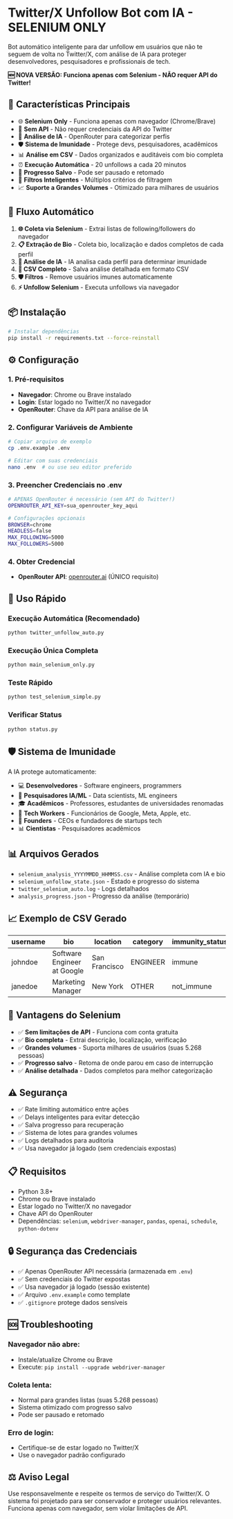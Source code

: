 # Twitter/X Unfollow Bot com IA - SELENIUM ONLY

Bot automático inteligente para dar unfollow em usuários que não te seguem de volta no Twitter/X, com análise de IA para proteger desenvolvedores, pesquisadores e profissionais de tech.

**🆕 NOVA VERSÃO: Funciona apenas com Selenium - NÃO requer API do Twitter!**

## 🚀 Características Principais

- 🌐 **Selenium Only** - Funciona apenas com navegador (Chrome/Brave)
- 🚫 **Sem API** - Não requer credenciais da API do Twitter
- 🤖 **Análise de IA** - OpenRouter para categorizar perfis
- 🛡️ **Sistema de Imunidade** - Protege devs, pesquisadores, acadêmicos
- 📊 **Análise em CSV** - Dados organizados e auditáveis com bio completa
- ⏰ **Execução Automática** - 20 unfollows a cada 20 minutos
- 💾 **Progresso Salvo** - Pode ser pausado e retomado
- 🔄 **Filtros Inteligentes** - Múltiplos critérios de filtragem
- 📈 **Suporte a Grandes Volumes** - Otimizado para milhares de usuários

## 🎯 Fluxo Automático

1. **🌐 Coleta via Selenium** - Extrai listas de following/followers do navegador
2. **📋 Extração de Bio** - Coleta bio, localização e dados completos de cada perfil
3. **🤖 Análise de IA** - IA analisa cada perfil para determinar imunidade
4. **💾 CSV Completo** - Salva análise detalhada em formato CSV
5. **🛡️ Filtros** - Remove usuários imunes automaticamente
6. **⚡ Unfollow Selenium** - Executa unfollows via navegador

## 📦 Instalação

```bash
# Instalar dependências
pip install -r requirements.txt --force-reinstall
```

## ⚙️ Configuração

### 1. Pré-requisitos

- **Navegador**: Chrome ou Brave instalado
- **Login**: Estar logado no Twitter/X no navegador
- **OpenRouter**: Chave da API para análise de IA

### 2. Configurar Variáveis de Ambiente

```bash
# Copiar arquivo de exemplo
cp .env.example .env

# Editar com suas credenciais
nano .env  # ou use seu editor preferido
```

### 3. Preencher Credenciais no .env

```bash
# APENAS OpenRouter é necessário (sem API do Twitter!)
OPENROUTER_API_KEY=sua_openrouter_key_aqui

# Configurações opcionais
BROWSER=chrome
HEADLESS=false
MAX_FOLLOWING=5000
MAX_FOLLOWERS=5000
```

### 4. Obter Credencial

- **OpenRouter API**: [openrouter.ai](https://openrouter.ai/) (ÚNICO requisito)

## 🚀 Uso Rápido

### Execução Automática (Recomendado)
```bash
python twitter_unfollow_auto.py
```

### Execução Única Completa
```bash
python main_selenium_only.py
```

### Teste Rápido
```bash
python test_selenium_simple.py
```

### Verificar Status
```bash
python status.py
```

## 🛡️ Sistema de Imunidade

A IA protege automaticamente:

- 💻 **Desenvolvedores** - Software engineers, programmers
- 🧠 **Pesquisadores IA/ML** - Data scientists, ML engineers  
- 🎓 **Acadêmicos** - Professores, estudantes de universidades renomadas
- 🏢 **Tech Workers** - Funcionários de Google, Meta, Apple, etc.
- 🚀 **Founders** - CEOs e fundadores de startups tech
- 📊 **Cientistas** - Pesquisadores acadêmicos

## 📊 Arquivos Gerados

- `selenium_analysis_YYYYMMDD_HHMMSS.csv` - Análise completa com IA e bio
- `selenium_unfollow_state.json` - Estado e progresso do sistema
- `twitter_selenium_auto.log` - Logs detalhados
- `analysis_progress.json` - Progresso da análise (temporário)

## 📈 Exemplo de CSV Gerado

| username | bio | location | category | immunity_status | confidence | reasoning |
|----------|-----|----------|----------|----------------|------------|-----------|
| johndoe | Software Engineer at Google | San Francisco | ENGINEER | immune | 0.95 | Tech professional |
| janedoe | Marketing Manager | New York | OTHER | not_immune | 0.80 | Non-tech profile |

## 🔧 Vantagens do Selenium

- ✅ **Sem limitações de API** - Funciona com conta gratuita
- ✅ **Bio completa** - Extrai descrição, localização, verificação
- ✅ **Grandes volumes** - Suporta milhares de usuários (suas 5.268 pessoas)
- ✅ **Progresso salvo** - Retoma de onde parou em caso de interrupção
- ✅ **Análise detalhada** - Dados completos para melhor categorização

## ⚠️ Segurança

- ✅ Rate limiting automático entre ações
- ✅ Delays inteligentes para evitar detecção
- ✅ Salva progresso para recuperação
- ✅ Sistema de lotes para grandes volumes
- ✅ Logs detalhados para auditoria
- ✅ Usa navegador já logado (sem credenciais expostas)

## 📋 Requisitos

- Python 3.8+
- Chrome ou Brave instalado
- Estar logado no Twitter/X no navegador
- Chave API do OpenRouter
- Dependências: `selenium`, `webdriver-manager`, `pandas`, `openai`, `schedule`, `python-dotenv`

## 🔒 Segurança das Credenciais

- ✅ Apenas OpenRouter API necessária (armazenada em `.env`)
- ✅ Sem credenciais do Twitter expostas
- ✅ Usa navegador já logado (sessão existente)
- ✅ Arquivo `.env.example` como template
- ✅ `.gitignore` protege dados sensíveis

## 🆘 Troubleshooting

### Navegador não abre:
- Instale/atualize Chrome ou Brave
- Execute: `pip install --upgrade webdriver-manager`

### Coleta lenta:
- Normal para grandes listas (suas 5.268 pessoas)
- Sistema otimizado com progresso salvo
- Pode ser pausado e retomado

### Erro de login:
- Certifique-se de estar logado no Twitter/X
- Use o navegador padrão configurado

## ⚖️ Aviso Legal

Use responsavelmente e respeite os termos de serviço do Twitter/X. O sistema foi projetado para ser conservador e proteger usuários relevantes. Funciona apenas com navegador, sem violar limitações de API.

